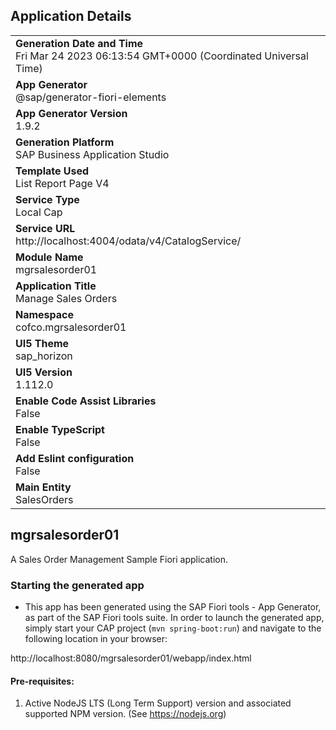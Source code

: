 ## Application Details
|               |
| ------------- |
|**Generation Date and Time**<br>Fri Mar 24 2023 06:13:54 GMT+0000 (Coordinated Universal Time)|
|**App Generator**<br>@sap/generator-fiori-elements|
|**App Generator Version**<br>1.9.2|
|**Generation Platform**<br>SAP Business Application Studio|
|**Template Used**<br>List Report Page V4|
|**Service Type**<br>Local Cap|
|**Service URL**<br>http://localhost:4004/odata/v4/CatalogService/
|**Module Name**<br>mgrsalesorder01|
|**Application Title**<br>Manage Sales Orders|
|**Namespace**<br>cofco.mgrsalesorder01|
|**UI5 Theme**<br>sap_horizon|
|**UI5 Version**<br>1.112.0|
|**Enable Code Assist Libraries**<br>False|
|**Enable TypeScript**<br>False|
|**Add Eslint configuration**<br>False|
|**Main Entity**<br>SalesOrders|

## mgrsalesorder01

A Sales Order Management Sample Fiori application.

### Starting the generated app

-   This app has been generated using the SAP Fiori tools - App Generator, as part of the SAP Fiori tools suite.  In order to launch the generated app, simply start your CAP project (```mvn spring-boot:run```) and navigate to the following location in your browser:

http://localhost:8080/mgrsalesorder01/webapp/index.html

#### Pre-requisites:

1. Active NodeJS LTS (Long Term Support) version and associated supported NPM version.  (See https://nodejs.org)


